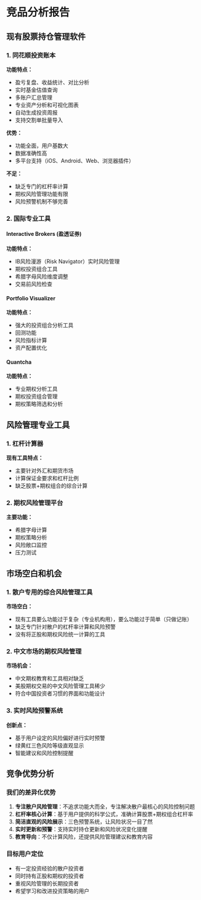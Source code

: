 # 竞品分析报告

## 现有股票持仓管理软件

### 1. 同花顺投资账本
**功能特点：**
- 盈亏复盘、收益统计、对比分析
- 实时基金估值查询
- 多账户汇总管理
- 专业资产分析和可视化图表
- 自动生成投资周报
- 支持交割单批量导入

**优势：**
- 功能全面，用户基数大
- 数据准确性高
- 多平台支持（iOS、Android、Web、浏览器插件）

**不足：**
- 缺乏专门的杠杆率计算
- 期权风险管理功能有限
- 风险预警机制不够完善

### 2. 国际专业工具

#### Interactive Brokers (盈透证券)
**功能特点：**
- IB风险漫游（Risk Navigator）实时风险管理
- 期权投资组合工具
- 希腊字母风险维度调整
- 交易前风险检查

#### Portfolio Visualizer
**功能特点：**
- 强大的投资组合分析工具
- 回测功能
- 风险指标计算
- 资产配置优化

#### Quantcha
**功能特点：**
- 专业期权分析工具
- 期权投资组合管理
- 期权策略筛选和分析

## 风险管理专业工具

### 1. 杠杆计算器
**现有工具特点：**
- 主要针对外汇和期货市场
- 计算保证金要求和杠杆比例
- 缺乏股票+期权组合的综合计算

### 2. 期权风险管理平台
**主要功能：**
- 希腊字母计算
- 期权策略分析
- 风险敞口监控
- 压力测试

## 市场空白和机会

### 1. 散户专用的综合风险管理工具
**市场空白：**
- 现有工具要么功能过于复杂（专业机构用），要么功能过于简单（只做记账）
- 缺乏专门针对散户的杠杆率计算和风险预警
- 没有将正股和期权风险统一计算的工具

### 2. 中文市场的期权风险管理
**市场机会：**
- 中文期权教育和工具相对缺乏
- 美股期权交易的中文风险管理工具稀少
- 符合中国投资者习惯的界面和功能设计

### 3. 实时风险预警系统
**创新点：**
- 基于用户设定的风险偏好进行实时预警
- 绿黄红三色风险等级直观显示
- 智能建议和风险控制提醒

## 竞争优势分析

### 我们的差异化优势
1. **专注散户风险管理**：不追求功能大而全，专注解决散户最核心的风险控制问题
2. **杠杆率核心计算**：基于用户提供的科学公式，准确计算股票+期权组合杠杆率
3. **简洁直观的风险展示**：三色预警系统，让风险状况一目了然
4. **实时更新和预警**：支持实时持仓更新和风险状况变化提醒
5. **教育导向**：不仅计算风险，还提供风险管理建议和教育内容

### 目标用户定位
- 有一定投资经验的散户投资者
- 同时持有正股和期权的投资者
- 重视风险管理的长期投资者
- 希望学习和改进投资策略的用户

